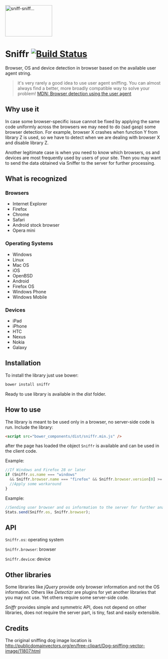<img src="http://publicdomainvectors.org/photos/bastiyxc_schn_ffelhund.png" alt="sniff-sniff..." width="150px" height="100px"/>

# Sniffr [![Build Status](https://travis-ci.org/antivanov/sniffr.svg?branch=master)](https://travis-ci.org/antivanov/sniffr)

Browser, OS and device detection in browser based on the available user agent string.

>it's very rarely a good idea to use user agent sniffing. You can almost always find a better, more broadly compatible way to solve your problem! [MDN: Browser detection using the user agent](https://developer.mozilla.org/en-US/docs/Browser_detection_using_the_user_agent)

## Why use it

In case some browser-specific issue cannot be fixed by applying the same code uniformly across the browsers we may need to do (sad gasp) some browser detection. For example, browser X crashes when function Y from library Z is used, so we have to detect when we are dealing with browser X and disable library Z.

Another legitimate case is when you need to know which browsers, os and devices are most frequently used by users of your site. Then you may want to send the data obtained via Sniffer to the server for further processing.

## What is recognized

### Browsers

* Internet Explorer
* Firefox
* Chrome
* Safari
* Android stock browser
* Opera mini

### Operating Systems

* Windows
* Linux
* Mac OS
* iOS
* OpenBSD
* Android
* Firefox OS
* Windows Phone
* Windows Mobile

### Devices

* iPad
* iPhone
* HTC
* Nexus
* Nokia
* Galaxy

## Installation
To install the library just use bower:

``` javascript
bower install sniffr
```

Ready to use library is available in the _dist_ folder.

## How to use

The library is meant to be used only in a browser, no server-side code is run. Include the library:

```html
<script src="bower_components/dist/sniffr.min.js" />
```

after the page has loaded the object ```Sniffr``` is available and can be used in the client code.

Example:

```javascript
//If Windows and Firefox 28 or later
if (Sniffr.os.name === "windows" 
  && Sniffr.browser.name === "firefox" && Sniffr.browser.version[0] >= 28) {
  //Apply some workaround
}
```

Example:

```javascript
//Sending user browser and os information to the server for further analysis
Stats.send(Sniffr.os, Sniffr.browser);
```

## API

`Sniffr.os`: operating system

`Sniffr.browser`: browser

`Sniffr.device`: device

## Other libraries

Some libraries like _jQuery_ provide only browser information and not the OS information. Others like _Detectizr_ are plugins for yet another libraries that you may not use. Yet others require some server-side code.

_Sniffr_ provides simple and symmetric API, does not depend on other libraries, does not require the server part, is tiny, fast and easily extensible.

## Credits

The original sniffing dog image location is http://publicdomainvectors.org/en/free-clipart/Dog-sniffing-vector-image/11807.html
